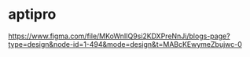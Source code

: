 # aptipro

https://www.figma.com/file/MKoWnIIQ9si2KDXPreNnJi/blogs-page?type=design&node-id=1-494&mode=design&t=MABcKEwymeZbujwc-0
